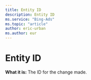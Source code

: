 ```yaml
---
title: Entity ID
description: Entity ID
ms.service: "Bing-Ads"
ms.topic: "article"
author: eric-urban
ms.author: eur
---
```


# Entity ID

**What it is:**    The ID for the change made.


